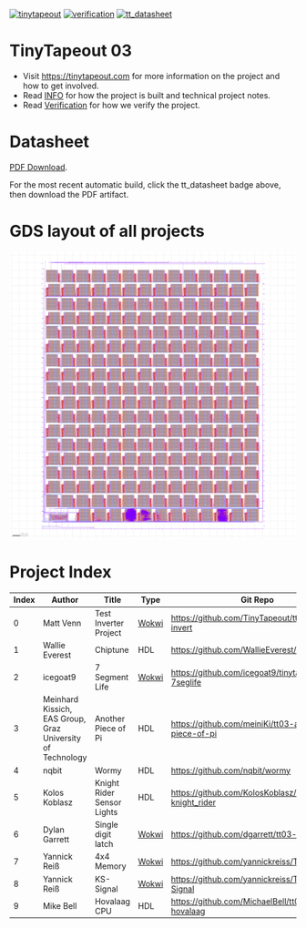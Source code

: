 [![tinytapeout](https://github.com/tinytapeout/tinytapeout-03/actions/workflows/gds.yaml/badge.svg)](https://github.com/tinytapeout/tinytapeout-03/actions/workflows/gds.yaml)
[![verification](https://github.com/tinytapeout/tinytapeout-03/actions/workflows/verification.yaml/badge.svg)](https://github.com/tinytapeout/tinytapeout-03/actions/workflows/verification.yaml)
[![tt_datasheet](https://github.com/tinytapeout/tinytapeout-03/actions/workflows/tt_datasheet.yaml/badge.svg)](https://github.com/tinytapeout/tinytapeout-03/actions/workflows/tt_datasheet.yaml)

# TinyTapeout 03

* Visit https://tinytapeout.com for more information on the project and how to get involved.
* Read [INFO](INFO.md) for how the project is built and technical project notes.
* Read [Verification](VERIFICATION.md) for how we verify the project.

# Datasheet

[PDF Download](datasheet.pdf).

For the most recent automatic build, click the tt_datasheet badge above, then download the PDF artifact.

# GDS layout of all projects

![tiny tapeout](tinytapeout.png)

# Project Index

| Index | Author | Title | Type | Git Repo |
| ----- | ------ | ------| -----| ---------|
| 0 | Matt Venn | Test Inverter Project | [Wokwi](https://wokwi.com/projects/357464855584307201) | https://github.com/TinyTapeout/tt03-test-invert |
| 1 | Wallie Everest | Chiptune | HDL | https://github.com/WallieEverest/tt03 |
| 2 | icegoat9 | 7 Segment Life | [Wokwi](https://wokwi.com/projects/357752736742764545) | https://github.com/icegoat9/tinytapeout03-7seglife |
| 3 | Meinhard Kissich, EAS Group, Graz University of Technology | Another Piece of Pi | HDL | https://github.com/meiniKi/tt03-another-piece-of-pi |
| 4 | nqbit | Wormy | HDL | https://github.com/nqbit/wormy |
| 5 | Kolos Koblasz | Knight Rider Sensor Lights | HDL | https://github.com/KolosKoblasz/tt03-knight_rider |
| 6 | Dylan Garrett | Single digit latch | [Wokwi](https://wokwi.com/projects/358970514554149889) | https://github.com/dgarrett/tt03-num-latch |
| 7 | Yannick Reiß | 4x4 Memory | [Wokwi](https://wokwi.com/projects/357897381919942657) | https://github.com/yannickreiss/TT3_Memory |
| 8 | Yannick Reiß | KS-Signal | [Wokwi](https://wokwi.com/projects/357106633951414273) | https://github.com/yannickreiss/TT3_KS-Signal |
| 9 | Mike Bell | Hovalaag CPU | HDL | https://github.com/MichaelBell/tt03-hovalaag |
